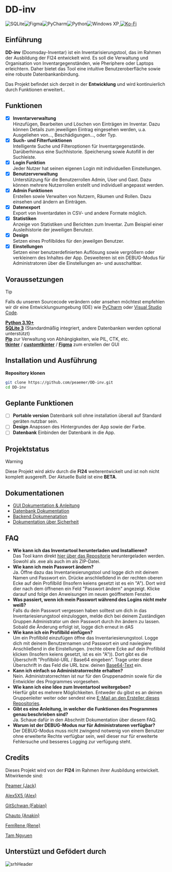 # DD-inv

![SQLite](https://img.shields.io/badge/sqlite-%2307405e.svg?style=for-the-badge&logo=sqlite&logoColor=white)![Figma](https://img.shields.io/badge/figma-%23F24E1E.svg?style=for-the-badge&logo=figma&logoColor=white)![PyCharm](https://img.shields.io/badge/pycharm-143?style=for-the-badge&logo=pycharm&logoColor=black&color=black&labelColor=green)![Python](https://img.shields.io/badge/python-3670A0?style=for-the-badge&logo=python&logoColor=ffdd54)![Windows XP](https://img.shields.io/badge/Windows%20xp-003399?style=for-the-badge&logo=windowsxp&logoColor=white)<a href="https://ko-fi.com/dd_inv" target="_blank">
  <img src="https://img.shields.io/badge/Ko--fi-F16061?style=for-the-badge&logo=ko-fi&logoColor=white" alt="Ko-Fi"></a>

## Einführung

**DD-inv** (Doomsday-Inventar) ist ein Inventarisierungstool, das im Rahmen der Ausbildung der FI24 entwickelt wird. Es soll die Verwaltung und Organisation von Inventargegenständen, wie Pheriphere oder Laptops erleichtern. Daher bietet das Tool eine intuitive Benutzeroberfläche sowie eine robuste Datenbankanbindung.

Das Projekt befindet sich derzeit in der **Entwicklung** und wird kontinuierlich durch Funktionen erweitert.. 

## Funktionen

- [x] **Inventarverwaltung**<br/> Hinzufügen, Bearbeiten und Löschen von Einträgen im Inventar. Dazu können Details zum jeweiligen Eintrag eingesehen werden, u.a. Ausgeliehen von..., Beschädigungen..., oder Typ.
- [x] **Such- und Filterfunktionen**<br/> Intelligente Suche und Filteroptionen für Inventargegenstände. Darüberhinaus eine Suchhistorie. Speicherung sowie Autofill in der Suchleiste.
- [x] **Login Funktion**<br/> Jeder Nutzer hat seinen eigenen Login mit individuellen Einstellungen. 
- [x] **Benutzerverwaltung**<br/> Unterstützung für die Benutzerrollen Admin, User und Gast. Dazu können mehrere Nutzerrollen erstellt und individuell angepasst werden. 
- [x] **Admin Funktionen**<br/> Erstellen sowie Verwalten von Nutzern, Räumen und Rollen. Dazu einsehen und ändern an Einträgen.
- [x] **Datenexport**<br/> Export von Inventardaten in CSV- und andere Formate möglich.
- [x] **Statistiken**<br/> Anzeige von Statistiken und Berichten zum Inventar. Zum Beispiel einer Ausleihistorie der jeweiligen Benutezr.
- [x] **Design**<br/> Setzen eines Profilbildes für den jeweilgen Benutzer.
- [x] **Einstellungen**<br/> Setzen einer benutzerdefinierten Auflösung sowie vergrößern oder verkleinern des Inhaltes der App. Desweiteren ist ein DEBUG-Modus für Administratoren über die Einstellungen an- und ausschaltbar.  

## Voraussetzungen

> [!TIP]
> Falls du unseren Sourcecode verändern oder ansehen möchtest empfehlen wir dir eine Entwicklungsumgebung (IDE) wie [PyCharm](https://www.jetbrains.com/de-de/pycharm/) oder [Visual Studio Code](https://code.visualstudio.com/).

[**Python 3.10+**](https://www.python.org/downloads/windows/)<br/>
[**SQLite 3**](https://www.sqlite.org/) (Standardmäßig integriert, andere Datenbanken werden optional unterstützt)<br/>
[**Pip**](https://pypi.org/project/pip/) zur Verwaltung von Abhängigkeiten, wie PIL, CTK, etc.<br/>
[**tkinter**](https://docs.python.org/3/library/tkinter.html) / [**customtkinter**](https://customtkinter.tomschimansky.com/) / [**Figma**](https://www.figma.com/) zum erstellen der GUI

## Installation und Ausführung

**Repository klonen**
   ```bash
   git clone https://github.com/peaemer/DD-inv.git
   cd DD-inv
   `````````
   
## Geplante Funktionen

- [ ] **Portable version** Datenbank soll ohne installation überall auf Standard geräten nutzbar sein.<br/>
- [ ] **Design** Anapssen des Hintergrundes der App sowie der Farbe.<br/>
- [ ] **Datenbank** Einbinden der Datenbank in die App.

## Projektstatus

> [!WARNING]
> Diese Projekt wird aktiv durch die **FI24** weiterentwickelt und ist noh nicht komplett ausgereift. Der Aktuelle Build ist eine **BETA**.

## Dokumentationen

- [GUI Dokumentation & Anleitung](https://docs.google.com/document/d/1cw-v-YGeTcAKWmvS_XI-Pzev7BLqxlVeBSGfPffx408/edit?tab=t.0#heading=h.vyzxfk53efur)
- [Datenbank Dokumentation](https://docs.google.com/document/d/1JMGLcfbs8KzxF_zfKBePersd-7iInHD2hQcOE3sAdLk/edit?tab=t.0#heading=h.nhkrx8i5d2i6)
- [Backend Dokumenatation](https://docs.google.com/document/d/1rMJOXEmr451v6wGJ2xgywId04x6mYY_t/edit?usp=sharing&ouid=113027422610141400771&rtpof=true&sd=true)
- [Dokumentation über Sicherheit]()

## FAQ

- **Wie kann ich das Inventartool herunterladen und Installieren?**<br/> Das Tool kann direkt [hier über das Repositorie](https://github.com/peaemer/DD-inv/releases/latest) heruntergeladen werden. Sowohl als .exe als auch im als ZIP-Datei. 
- **Wie kann ich mein Passwort ändern?**<br/> Ja. Öffne dazu das Inventariesierungstool und logge dich mit deinem Namen und Passwort ein. Drücke anschließdend in der rechten oberen Ecke auf dein Profilbild (Insofern keiens gesetzt ist es ein "A"). Dort wird dier nach dem öffnenen ein Feld "Passwort ändern" angezeigt. Klicke darauf und folge den Anweisungen im neuen geöffnetem Fenster. 
- **Was passiert, wenn ich mein Passwort während des Logins nicht mehr weiß?**<br/> Falls du dein Passwort vergessen haben solltest um dich in das Inventariesierungstool einzuloggen, melde dich bei deinem Zuständigen Gruppen Administrator um dein Passwort durch ihn ändern zu lassen. Sobald die Änderung erfolgt ist, logge dich erneut in dAS 
- **Wie kann ich ein Profilbild einfügen?**<br/> Um ein Profilbild einzufügen öffne das Inventariesierungstool. Logge dich mit deinem Benutzernamen und Passwort ein und naviegiere Anschließend in die Einstellungen.  (rechte obere Ecke auf dein Profilbild klicken (Insofern keiens gesetzt, ist es ein "A")). Dort gibt es die Überschrift "Profilbild-URL / Base64 eingeben". Trage unter diese Überschrift in das Feld die URL bzw. deinen [Base64-Text](https://base64.guru/converter/encode/image/png) ein.
- **Kann ich einfach so Administratorrechte erhalten?**<br/> Nein. Administratorrechten ist nur für den Gruppenadmin sowie für die Entwickler des Programmes vorgesehen. 
- **Wie kann ich eine Idee zum Inventartool weitergeben?**<br/> Hierfür gibt es mehrere Möglichkeiten. Entweder du gibst es an deinen Gruppenleiter weiter oder sendest eine [E-Mail an den Ersteller dieses Repositories](mailto:Jack-Mike.Saering@srhk.de).
- **Gibt es eine Anleitung, in welcher die Funktionen des Programmes genau beschrieben sind?**<br/> Ja. Schaue dafür in den Abschnitt Dokumentation über diesem FAQ.
- **Warum ist der DEBUG-Modus nur für Administratoren verfügbar?**<br/> Der DEBUG-Modus muss nicht zwingend notwenig von einem Benutzer ohne erweiterte Rechte verfügbar sein, weil dieser nur für erweiterte Fehlersuche und besseres Logging zur verfügung steht. 

## Credits

Dieses Projekt wird von der **FI24** im Rahmen ihrer Ausbildung entwickelt. Mitwirkende sind:

[Peamer (Jack)](https://github.com/peaemer/)

[Alex5X5 (Alex)](https://github.com/Alex5X5)

[GitSchwan (Fabian)](https://github.com/GitSchwan)

[Chauto (Anakin)](https://github.com/Chautoo)

[FemRene (Rene)](https://github.com/FemRene)

[Tam Ngyuen]()

## Unterstüzt und Gefödert durch 

![srhHeader](https://github.com/user-attachments/assets/7592aeef-c2d3-40f3-b446-e0a64a8f632e)
